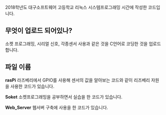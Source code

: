 2018학년도 대구소프트웨어 고등학교 리눅스 시스템프로그래밍 시간에 작성한 코드입니다.
## 무엇이 업로드 되어있나?
소켓 프로그래밍, 시리얼 신호, 각종센서 사용과 같은 것을 C언어로 코딩한 것을 업로드 합니다.

## 파일 이름
__rasPi__
라즈베리에서 GPIO를 사용해 센서의 값을 알아보는 코드와 같이 리즈베리 자원을 사용한 코드가 있습니다.

__Soket__
소켓프로그래밍을 공부하면서 실습을 한 코드가 있습니다.

__Web_Server__
웹서버 구축에 사용을 한 코드가 있습니다.
